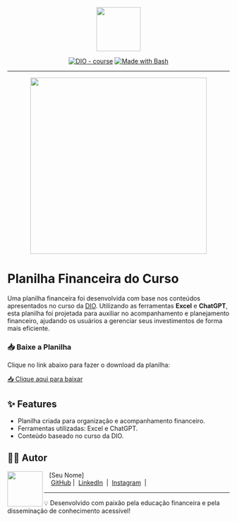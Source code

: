 <p align="center">
    <img width="100" src=".github/assets/banner.png">
</p>

<p align="center">
<a href="https://dio.me/"><img src="https://img.shields.io/badge/DIO-Course-28DA77?logo=youtube" alt="DIO - course"></a>
<a href="https://www.gnu.org/software/bash/" title="Go to Bash homepage"><img src="https://img.shields.io/badge/Prompt-Project-blue?logo=gnu-bash&amp;logoColor=white" alt="Made with Bash"></a></p>

-------

<p align="center">
<img 
    src="./assets/cover.png"
    width="400"  
/>
</p>

# Planilha Financeira do Curso

Uma planilha financeira foi desenvolvida com base nos conteúdos apresentados no curso da [DIO](https://dio.me). Utilizando as ferramentas **Excel** e **ChatGPT**, esta planilha foi projetada para auxiliar no acompanhamento e planejamento financeiro, ajudando os usuários a gerenciar seus investimentos de forma mais eficiente.

### 📥 Baixe a Planilha

Clique no link abaixo para fazer o download da planilha:

<a href="/mnt/data/Tabela%20Curso.xlsx" title="Download Planilha">📥 Clique aqui para baixar</a>

## ✨ Features

- Planilha criada para organização e acompanhamento financeiro.
- Ferramentas utilizadas: Excel e ChatGPT.
- Conteúdo baseado no curso da DIO.

## 👨‍💻 Autor

<p>
    <img 
      align=left 
      margin=10 
      width=80 
      src="https://avatars.githubusercontent.com/u/37452836?v=4"
    />
    <p>&nbsp&nbsp&nbsp[Seu Nome]<br>
    &nbsp&nbsp&nbsp
    <a href="https://github.com/seu-usuario">
    GitHub</a>&nbsp;|&nbsp;
    <a href="https://linkedin.com/in/seu-perfil">
    LinkedIn</a>
&nbsp;|&nbsp;
    <a href="https://www.instagram.com/seu-perfil/">
    Instagram</a>
&nbsp;|&nbsp;</p>
</p>

---

💡 Desenvolvido com paixão pela educação financeira e pela disseminação de conhecimento acessível!
